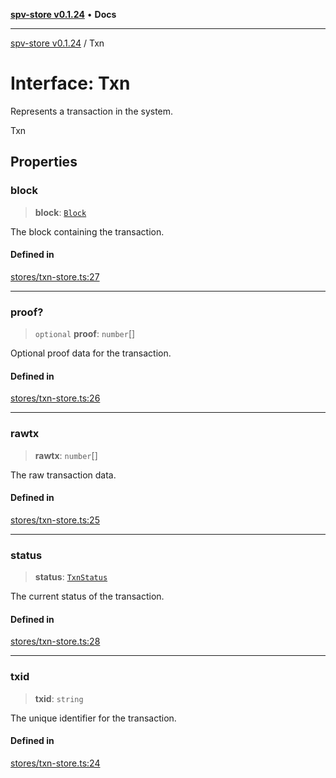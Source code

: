 [**spv-store v0.1.24**](../README.md) • **Docs**

***

[spv-store v0.1.24](../globals.md) / Txn

# Interface: Txn

Represents a transaction in the system.

 Txn

## Properties

### block

> **block**: [`Block`](../classes/Block.md)

The block containing the transaction.

#### Defined in

[stores/txn-store.ts:27](https://github.com/bitcoin-sv/spv-store/blob/03686d41c08cfcf21568a9b1fd3404a8ac07fb36/src/stores/txn-store.ts#L27)

***

### proof?

> `optional` **proof**: `number`[]

Optional proof data for the transaction.

#### Defined in

[stores/txn-store.ts:26](https://github.com/bitcoin-sv/spv-store/blob/03686d41c08cfcf21568a9b1fd3404a8ac07fb36/src/stores/txn-store.ts#L26)

***

### rawtx

> **rawtx**: `number`[]

The raw transaction data.

#### Defined in

[stores/txn-store.ts:25](https://github.com/bitcoin-sv/spv-store/blob/03686d41c08cfcf21568a9b1fd3404a8ac07fb36/src/stores/txn-store.ts#L25)

***

### status

> **status**: [`TxnStatus`](../enumerations/TxnStatus.md)

The current status of the transaction.

#### Defined in

[stores/txn-store.ts:28](https://github.com/bitcoin-sv/spv-store/blob/03686d41c08cfcf21568a9b1fd3404a8ac07fb36/src/stores/txn-store.ts#L28)

***

### txid

> **txid**: `string`

The unique identifier for the transaction.

#### Defined in

[stores/txn-store.ts:24](https://github.com/bitcoin-sv/spv-store/blob/03686d41c08cfcf21568a9b1fd3404a8ac07fb36/src/stores/txn-store.ts#L24)
